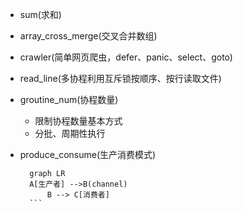 - sum(求和)
- array_cross_merge(交叉合并数组)
- crawler(简单网页爬虫，defer、panic、select、goto)
- read_line(多协程利用互斥锁按顺序、按行读取文件)
- groutine_num(协程数量)
    - 限制协程数量基本方式
    - 分批、周期性执行
- produce_consume(生产消费模式)


    ```mermaid
      graph LR
      A[生产者] -->B(channel)
          B --> C[消费者]
      ```